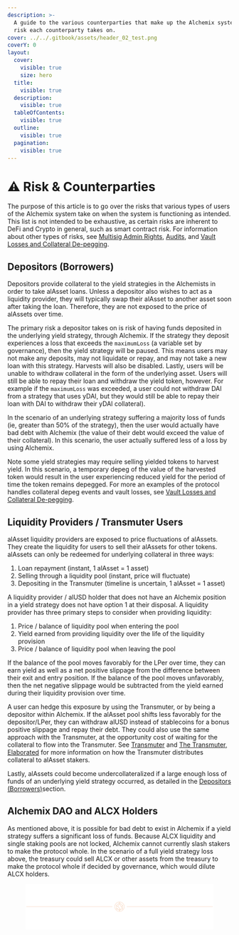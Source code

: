 ```yaml
---
description: >-
  A guide to the various counterparties that make up the Alchemix system and the
  risk each counterparty takes on.
cover: ../../.gitbook/assets/header_02_test.png
coverY: 0
layout:
  cover:
    visible: true
    size: hero
  title:
    visible: true
  description:
    visible: true
  tableOfContents:
    visible: true
  outline:
    visible: true
  pagination:
    visible: true
---
```


# ⚠️ Risk & Counterparties

The purpose of this article is to go over the risks that various types of users of the Alchemix system take on when the system is functioning as intended. This list is not intended to be exhaustive, as certain risks are inherent to DeFi and Crypto in general, such as smart contract risk. For information about other types of risks, see [Multisig Admin Rights](https://alchemix-finance.gitbook.io/user-docs/multisig-admin-rights), [Audits](https://alchemix-finance.gitbook.io/user-docs/audits), and [Vault Losses and Collateral De-pegging](https://alchemix-finance.gitbook.io/user-docs/guides-and-explainers/vault-losses-and-collateral-de-pegging).

## Depositors (Borrowers) <a href="#depositors-borrowers" id="depositors-borrowers"></a>

Depositors provide collateral to the yield strategies in the Alchemists in order to take alAsset loans. Unless a depositor also wishes to act as a liquidity provider, they will typically swap their alAsset to another asset soon after taking the loan. Therefore, they are not exposed to the price of alAssets over time.

The primary risk a depositor takes on is risk of having funds deposited in the underlying yield strategy, through Alchemix. If the strategy they deposit experiences a loss that exceeds the `maximumLoss` (a variable set by governance), then the yield strategy will be paused. This means users may not make any deposits, may not liquidate or repay, and may not take a new loan with this strategy. Harvests will also be disabled. Lastly, users will be unable to withdraw collateral in the form of the underlying asset. Users will still be able to repay their loan and withdraw the yield token, however. For example if the `maximumLoss` was exceeded, a user could not withdraw DAI from a strategy that uses yDAI, but they would still be able to repay their loan with DAI to withdraw their yDAI collateral).

In the scenario of an underlying strategy suffering a majority loss of funds (ie, greater than 50% of the strategy), then the user would actually have bad debt with Alchemix (the value of their debt would exceed the value of their collateral). In this scenario, the user actually suffered less of a loss by using Alchemix.

Note some yield strategies may require selling yielded tokens to harvest yield. In this scenario, a temporary depeg of the value of the harvested token would result in the user experiencing reduced yield for the period of time the token remains depegged. For more an examples of the protocol handles collateral depeg events and vault losses, see [Vault Losses and Collateral De-pegging](https://alchemix-finance.gitbook.io/user-docs/guides-and-explainers/vault-losses-and-collateral-de-pegging).

## Liquidity Providers / Transmuter Users <a href="#liquidity-providers-transmuter-users" id="liquidity-providers-transmuter-users"></a>

alAsset liquidity providers are exposed to price fluctuations of alAssets. They create the liquidity for users to sell their alAssets for other tokens. alAssets can only be redeemed for underlying collateral in three ways:

1. Loan repayment (instant, 1 alAsset = 1 asset)
2. Selling through a liquidity pool (instant, price will fluctuate)
3. Depositing in the Transmuter (timeline is uncertain, 1 alAsset = 1 asset)

A liquidity provider / alUSD holder that does not have an Alchemix position in a yield strategy does not have option 1 at their disposal. A liquidity provider has three primary steps to consider when providing liquidity:

1. Price / balance of liquidity pool when entering the pool
2. Yield earned from providing liquidity over the life of the liquidity provision
3. Price / balance of liquidity pool when leaving the pool

If the balance of the pool moves favorably for the LPer over time, they can earn yield as well as a net positive slippage from the difference between their exit and entry position. If the balance of the pool moves unfavorably, then the net negative slippage would be subtracted from the yield earned during their liquidity provision over time.

A user can hedge this exposure by using the Transmuter, or by being a depositor within Alchemix. If the alAsset pool shifts less favorably for the depositor/LPer, they can withdraw alUSD instead of stablecoins for a bonus positive slippage and repay their debt. They could also use the same approach with the Transmuter, at the opportunity cost of waiting for the collateral to flow into the Transmuter. See [Transmuter](https://alchemix-finance.gitbook.io/user-docs/components/transmuter) and [The Transmuter, Elaborated](https://alchemix-finance.gitbook.io/user-docs/guides-and-explainers/the-transmuter-elaborated) for more information on how the Transmuter distributes collateral to alAsset stakers.

Lastly, alAssets could become undercollateralized if a large enough loss of funds of an underlying yield strategy occurred, as detailed in the [Depositors (Borrowers)](https://alchemix-finance.gitbook.io/user-docs/guides-and-explainers/risk-and-counterparties#depositors-borrowers)section.

## Alchemix DAO and ALCX Holders <a href="#alchemix-dao-and-alcx-holders" id="alchemix-dao-and-alcx-holders"></a>

As mentioned above, it is possible for bad debt to exist in Alchemix if a yield strategy suffers a significant loss of funds. Because ALCX liquidity and single staking pools are not locked, Alchemix cannot currently slash stakers to make the protocol whole. In the scenario of a full yield strategy loss above, the treasury could sell ALCX or other assets from the treasury to make the protocol whole if decided by governance, which would dilute ALCX holders.

<figure><img src="../../.gitbook/assets/header_02_test.png" alt=""><figcaption></figcaption></figure>
